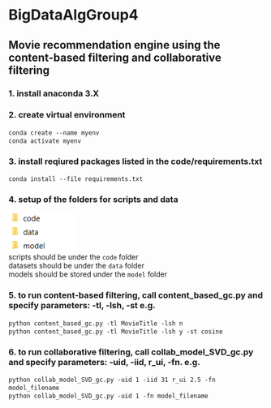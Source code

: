 # BigDataAlgGroup4
## Movie recommendation engine using the content-based filtering and collaborative filtering 
### 1. install anaconda 3.X 
### 2. create virtual environment   

```  
conda create --name myenv
conda activate myenv  
```  

### 3. install reqiured packages listed in the code/requirements.txt   

```  
conda install --file requirements.txt  
```  

### 4. setup of the folders for scripts and data  
![image](https://github.com/duyendoan/BigDataAlgGroup4/blob/main/files/folders_setup.png)  
scripts should be under the `code` folder  
datasets should be under the `data` folder  
models should be stored under the `model` folder

### 5. to run content-based filtering, call **content_based_gc.py** and specify parameters: -tl, -lsh, -st e.g.   
     
```  
python content_based_gc.py -tl MovieTitle -lsh n   
python content_based_gc.py -tl MovieTitle -lsh y -st cosine   
```  

### 6. to run collaborative filtering, call **collab_model_SVD_gc.py** and specify parameters: -uid, -iid, r_ui, -fn. e.g.   

```  
python collab_model_SVD_gc.py -uid 1 -iid 31 r_ui 2.5 -fn model_filename  
python collab_model_SVD_gc.py -uid 1 -fn model_filename  
```  

